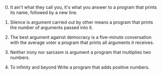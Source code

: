 0. It ain't what they call you, it's what you answer to
a program that prints its name, followed by a new line.

1. Silence is argument carried out by other means
a program that prints the number of arguments passed into it.

2. The best argument against democracy is a five-minute conversation with the average voter
a program that prints all arguments it receives.

3. Neither irony nor sarcasm is argument
a program that multiplies two numbers.

4. To infinity and beyond
Write a program that adds positive numbers.


